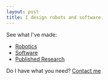 ```yaml
---
layout: post
title: I design robots and software.
---
```


<!-- AI, software, robots, instruments, engines. -->


See what I've made:
- [Robotics](hardware)
- [Software](software)
- [Published Research](research)
<!-- - [Product Design](productdesign) -->

Do I have what you need? [Contact me](mailto:max@maxwellsvetlik.com)

